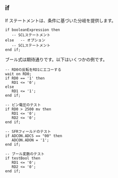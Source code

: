 ## if
If ステートメントは、条件に基づいた分岐を提供します。

```scl
if booleanExpression then
   -- SCLステートメント
else   -- オプション
   -- SCLステートメント
end if;
```

ブール式は期待通りです。以下はいくつかの例です。

```scl
-- RD0の反転をRD1にエコーする
wait on RD0;
if RD0 == '1' then
   RD1 <= '0';
else
   RD1 <= '1';
end if;

-- ピン電圧のテスト
if RD0 > 2500 mv then
   RD1 <= '0';
   RD2 <= '0';
end if;

-- SFRフィールドのテスト
if ADCON.ADCS == "00" then
   ADCON.ADON = '1';
end if;

-- ブール変数のテスト
if testBool then
   RD1 <= '0';
   RD2 <= '0';
end if;
```